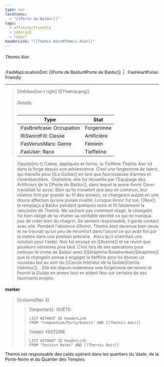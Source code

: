 ```yaml
---
type: npc
locations:
  - "[[Porte de Baldur]]"
tags:
  - affinity/friendly
  - job/caïD
  - race/?
headerLink: "[[Themis Aior#Themis Aior]]"
---
```

###### Themis Aior
<span class="sub2">:FasMapLocationDot: [[Porte de Baldur#Porte de Baldur]]&nbsp;&nbsp;|&nbsp;&nbsp;:FasHeartPulse: Friendly </span>
___

> [!infobox|no-t right]
> ![[Themis.png]]
> ###### Details:
> | Type | Stat |
> | ---- | ---- |
> | :FasBriefcase: Occupation | Forgeronne |
> | :RiSwordFill: Classe | Artificière |
> | :FasVenusMars: Genre | Féminin |
> | :FasUser: Race | Tieffeline |
<span class="clearfix"></span>

> [!quote|no-t]
>Calme, appliquée et ferme, la Tieffline Themis Aior vit dans la forge depuis son adolescence. C’est une forgeronne de talent, qui travaille pour [[La Guilde]] en tant que fournisseuse d’armes et contrebandière. 
Orpheline, elle fut recueillie par l’Equipage des Artificiers de la [[Porte de Baldur]], dans lequel le jeune Amnir Dorer travaillait lui aussi. Bien qu’ils n’avaient que peu en commun, leur relation finit par grandir au fil des années, se changeant autant en une douce affection qu’une joviale rivalité. Lorsque Amnir fut tué, [[Nox]] le remplaça à Baldur pendant quelques mois et fit fatalement la rencontre de Themis.
Ne sachant pas comment réagir, le changelin fut bien obligé de lui révéler sa véritable identité ce qui ne manqua pas de créer bien du chagrin. Se sentant responsable, il garda contact avec elle. Pendant l'absence d’Amnir, Themis était devenue bien seule et ne trouvait qu’un peu de réconfort dans l’alcool ce qui avait fini par la mettre dans une position précaire. 
Alors qu’il cherchait une solution pour l'aider, Nox fut envoyé en [[Averne]] et ne revint que plusieurs semaines plus tard. C’est lors de ses opérations pour nettoyer le crime de Baldur avec [[Séraphine Rosebonbon|Séraphine]] que le changelin pensa à engager la tieffline pour lui donner un nouveau but au sein du [[Cercle Intérieur de la Guilde|Cercle Intérieur]]… Elle est depuis redevenue une forgeronne de renom et fournit la Guilde en armes tout en aidant Nox sur certains de ses fascinants projets.

#### marker
> [!column|flex 3]
>> [!important]- QUÊTE:
>>```dataview
>>LIST WITHOUT ID headerLink
>>FROM "Compendium/Party/Quests" AND [[Thernis Aoir]]
>
>>[!note]- HISTOIRE
>>```dataview
>>LIST WITHOUT ID headerLink
>>FROM "Session Notes" AND [[Thernis Aoir]]

Themis est responsable des caïds opérant dans les quartiers du Vaste, de la Porte-Noire et du Quartier des Temples.